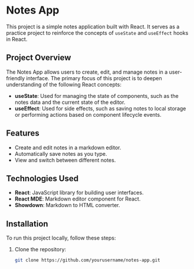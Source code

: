 # Notes App

This project is a simple notes application built with React. It serves as a practice project to reinforce the concepts of `useState` and `useEffect` hooks in React.

## Project Overview

The Notes App allows users to create, edit, and manage notes in a user-friendly interface. The primary focus of this project is to deepen understanding of the following React concepts:

- **useState**: Used for managing the state of components, such as the notes data and the current state of the editor.
- **useEffect**: Used for side effects, such as saving notes to local storage or performing actions based on component lifecycle events.

## Features

- Create and edit notes in a markdown editor.
- Automatically save notes as you type.
- View and switch between different notes.

## Technologies Used

- **React**: JavaScript library for building user interfaces.
- **React MDE**: Markdown editor component for React.
- **Showdown**: Markdown to HTML converter.

## Installation

To run this project locally, follow these steps:

1. Clone the repository:
   ```bash
   git clone https://github.com/yourusername/notes-app.git
